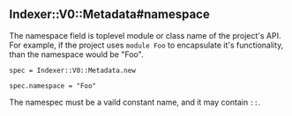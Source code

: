 ## Indexer::V0::Metadata#namespace

The namespace field is toplevel module or class name of the project's API.
For example, if the project uses `module Foo` to encapsulate it's 
functionality, than the namespace would be "Foo".

    spec = Indexer::V0::Metadata.new

    spec.namespace = "Foo"

The namespec must be a vaild constant name, and it may contain `::`.

